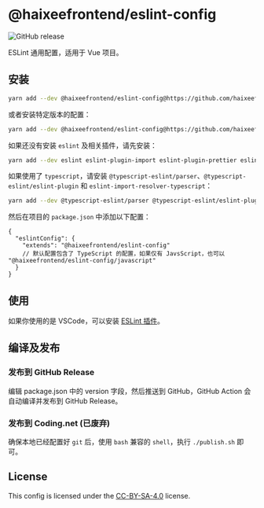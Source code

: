 # @haixeefrontend/eslint-config

![GitHub release](https://img.shields.io/github/v/release/haixeefrontend/eslint-config?style=flat-square)

ESLint 通用配置，适用于 Vue 项目。

## 安装

```bash
yarn add --dev @haixeefrontend/eslint-config@https://github.com/haixeefrontend/eslint-config/releases/latest/download/eslint-config.tgz
```

或者安装特定版本的配置：

```bash
yarn add --dev @haixeefrontend/eslint-config@https://github.com/haixeefrontend/eslint-config/releases/download/1.0.2/eslint-config.tgz
```

如果还没有安装 `eslint` 及相关插件，请先安装：

```bash
yarn add --dev eslint eslint-plugin-import eslint-plugin-prettier eslint-plugin-vue
```

如果使用了 `typescript`，请安装 `@typescript-eslint/parser`、`@typescript-eslint/eslint-plugin` 和 `eslint-import-resolver-typescript`：

```bash
yarn add --dev @typescript-eslint/parser @typescript-eslint/eslint-plugin eslint-import-resolver-typescript
```

然后在项目的 `package.json` 中添加以下配置：

```jsonc
{
  "eslintConfig": {
    "extends": "@haixeefrontend/eslint-config"
    // 默认配置包含了 TypeScript 的配置，如果仅有 JavsScript，也可以 "@haixeefrontend/eslint-config/javascript"
  }
}
```

## 使用

如果你使用的是 VSCode，可以安装 [ESLint 插件](https://marketplace.visualstudio.com/items?itemName=dbaeumer.vscode-eslint)。

## 编译及发布

### 发布到 GitHub Release

编辑 package.json 中的 version 字段，然后推送到 GitHub，GitHub Action 会自动编译并发布到 GitHub Release。

### 发布到 Coding.net (已废弃)

确保本地已经配置好 `git` 后，使用 `bash` 兼容的 `shell`，执行 `./publish.sh` 即可。

## License

This config is licensed under the [CC-BY-SA-4.0](https://creativecommons.org/licenses/by-sa/4.0/) license.
